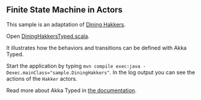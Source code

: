 ## Finite State Machine in Actors

This sample is an adaptation of [Dining Hakkers](http://www.dalnefre.com/wp/2010/08/dining-philosophers-in-humus/). 

Open [DiningHakkersTyped.scala](src/main/java/sample/DiningHakkers.java).

It illustrates how the behaviors and transitions can be defined with Akka Typed.

Start the application by typing `mvn compile exec:java -Dexec.mainClass="sample.DiningHakkers"`. In the log output you can see the actions of the `Hakker` actors.

Read more about Akka Typed in [the documentation](https://pekko.apache.org/docs/pekko/current/typed/index.html).
